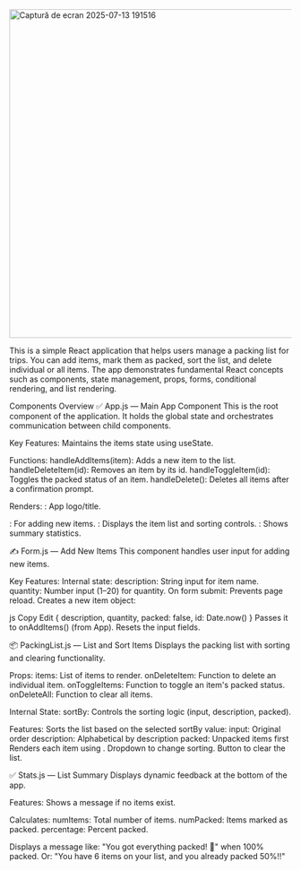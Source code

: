 
<img width="1133" height="587" alt="Captură de ecran 2025-07-13 191516" src="https://github.com/user-attachments/assets/9bfdcfb7-65e4-4fab-ab78-bc613decbb20" />


This is a simple React application that helps users manage a packing list for trips. You can add items, mark them as packed, sort the list, and delete individual or all items. The app demonstrates fundamental React concepts such as components, state management, props, forms, conditional rendering, and list rendering.

Components Overview
✅ App.js — Main App Component
This is the root component of the application. It holds the global state and orchestrates communication between child components.

Key Features:
Maintains the items state using useState.

Functions:
handleAddItems(item): Adds a new item to the list.
handleDeleteItem(id): Removes an item by its id.
handleToggleItem(id): Toggles the packed status of an item.
handleDelete(): Deletes all items after a confirmation prompt.

Renders:
<Logo />: App logo/title.
<Form />: For adding new items.
<PackingList />: Displays the item list and sorting controls.
<Stats />: Shows summary statistics.

✍️ Form.js — Add New Items
This component handles user input for adding new items.

Key Features:
Internal state:
description: String input for item name.
quantity: Number input (1–20) for quantity.
On form submit:
Prevents page reload.
Creates a new item object:

js
Copy
Edit
{ description, quantity, packed: false, id: Date.now() }
Passes it to onAddItems() (from App).
Resets the input fields.

📦 PackingList.js — List and Sort Items
Displays the packing list with sorting and clearing functionality.

Props:
items: List of items to render.
onDeleteItem: Function to delete an individual item.
onToggleItems: Function to toggle an item's packed status.
onDeleteAll: Function to clear all items.

Internal State:
sortBy: Controls the sorting logic (input, description, packed).

Features:
Sorts the list based on the selected sortBy value:
input: Original order
description: Alphabetical by description
packed: Unpacked items first
Renders each item using <Item />.
Dropdown to change sorting.
Button to clear the list.

✅ Stats.js — List Summary
Displays dynamic feedback at the bottom of the app.

Features:
Shows a message if no items exist.

Calculates:
numItems: Total number of items.
numPacked: Items marked as packed.
percentage: Percent packed.

Displays a message like:
"You got everything packed! 🎉" when 100% packed.
Or: "You have 6 items on your list, and you already packed 50%!!"
